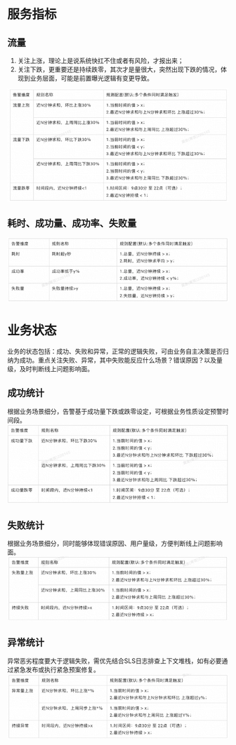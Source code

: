 # 服务指标

## 流量

1. 关注上涨，理论上是说系统快扛不住或者有风险，才报出来；
2. 关注下跌，更重要还是持续跌零，其次才是量很大，突然出现下跌的情况，体现到业务层面，可能是前置曝光逻辑有变更导致。

![avatar](/resource/告警规则-流量.png)

## 耗时、成功量、成功率、失败量
![avatar](/resource/告警规则-服务指标.png)


# 业务状态
业务的状态包括：成功、失败和异常，正常的逻辑失败，可由业务自主决策是否归纳为成功。重点关注失败、异常，其中失败能反应什么场景？错误原因？以及量级，及时判断线上问题影响面。

## 成功统计
根据业务场景细分，告警基于成功量下跌或跌零设定，可根据业务性质设定预警时间段。
![avatar](/resource/告警规则-成功统计.png)

## 失败统计

根据业务场景细分，同时能够体现错误原因、用户量级，方便判断线上问题影响面。
![avatar](/resource/告警规则-失败统计.png)

## 异常统计

异常恶劣程度要大于逻辑失败，需优先结合SLS日志排查上下文堆栈，如有必要通过紧急发布或执行紧急预案修复。
![avatar](/resource/告警规则-异常统计.png)